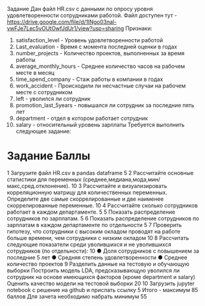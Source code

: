 Задание
Дан файл HR.csv с данными по опросу уровня удовлетворенности сотрудниками работой.
Файл доступен тут -
https://drive.google.com/file/d/1INgo03nal-vwFJe7Lec5vOUtOwfJdUr1/view?usp=sharing
Признаки:
1. satisfaction_level - Уровень удовлетворенности работой
2. Last_evaluation - Время с момента последней оценки в годах
3. number_projects - Количество проектов, выполненных за время работы
4. average_monthly_hours - Среднее количество часов на рабочем месте в месяц
5. time_spend_company - Стаж работы в компании в годах
6. work_accident - Происходили ли несчастные случаи на рабочем месте с сотрудником
7. left - уволился ли сотрудник
8. promotion_last_5years - повышался ли сотрудник за последние пять лет
9. department - отдел в котором работает сотрудник
10. salary - относительный уровень зарплаты
Требуется выполнить следующее задание:
# Задание Баллы
1 Загрузите файл HR.csv в pandas dataframe 5
2 Рассчитайте основные статистики для переменных
(среднее,медиана,мода,мин/макс,сред.отклонение).
10
3 Рассчитайте и визуализировать корреляционную матрицу для
количественных переменных.
Определите две самые скоррелированные и две наименее
скоррелированные переменные.
10
4 Рассчитайте сколько сотрудников работает в каждом
департаменте.
5
5 Показать распределение сотрудников по зарплатам. 5
6 Показать распределение сотрудников по зарплатам в каждом
департаменте по отдельности
5
7 Проверить гипотезу, что сотрудники с высоким окладом
проводят на работе больше времени, чем сотрудники с низким
окладом
10
8 Рассчитать следующие показатели среди уволившихся и не
уволившихся сотрудников (по отдельности):
10
● Доля сотрудников с повышением за последние 5 лет
● Средняя степень удовлетворенности
● Среднее количество проектов
9 Разделить данные на тестовую и обучающую выборки
Построить модель LDA, предсказывающую уволился ли
сотрудник на основе имеющихся факторов (кроме department и
salary)
Оценить качество модели на тестовой выборки
20
10 Загрузить jupyter notebook с решение на github и прислать ссылку 5
Итого - максимум 85 баллов
Для зачета необходимо набрать минимум 55
